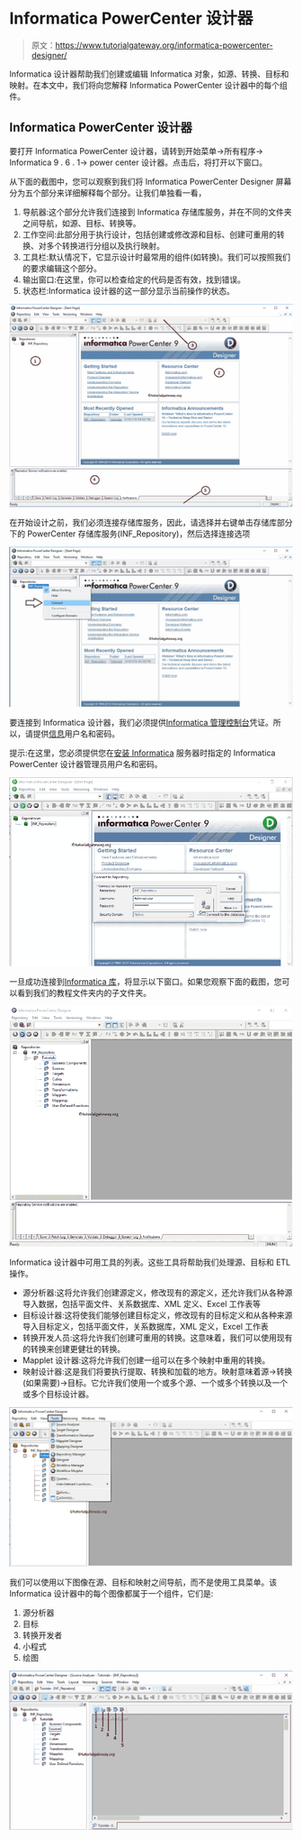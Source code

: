 # Informatica PowerCenter 设计器

> 原文：<https://www.tutorialgateway.org/informatica-powercenter-designer/>

Informatica 设计器帮助我们创建或编辑 Informatica 对象，如源、转换、目标和映射。在本文中，我们将向您解释 Informatica PowerCenter 设计器中的每个组件。

## Informatica PowerCenter 设计器

要打开 Informatica PowerCenter 设计器，请转到开始菜单->所有程序-> Informatica 9 . 6 . 1-> power center 设计器。点击后，将打开以下窗口。

从下面的截图中，您可以观察到我们将 Informatica PowerCenter Designer 屏幕分为五个部分来详细解释每个部分。让我们单独看一看，

1.  导航器:这个部分允许我们连接到 Informatica 存储库服务，并在不同的文件夹之间导航，如源、目标、转换等。
2.  工作空间:此部分用于执行设计，包括创建或修改源和目标、创建可重用的转换、对多个转换进行分组以及执行映射。
3.  工具栏:默认情况下，它显示设计时最常用的组件(如转换)。我们可以按照我们的要求编辑这个部分。
4.  输出窗口:在这里，你可以检查给定的代码是否有效，找到错误。
5.  状态栏:Informatica 设计器的这一部分显示当前操作的状态。

![Informatica PowerCenter Designer 1](img/6a09c08de37830c2ed626a8ca95a1563.png)

在开始设计之前，我们必须连接存储库服务，因此，请选择并右键单击存储库部分下的 PowerCenter 存储库服务(INF_Repository)，然后选择连接选项

![Informatica PowerCenter Designer 2](img/ca89b33ecdedc0f2c904ead4f2ac520b.png)

要连接到 Informatica 设计器，我们必须提供[Informatica 管理控制台](https://www.tutorialgateway.org/informatica-admin-console/)凭证。所以，请提供[信息](https://www.tutorialgateway.org/informatica/)用户名和密码。

提示:在这里，您必须提供您在[安装 Informatica](https://www.tutorialgateway.org/how-to-install-informatica/) 服务器时指定的 Informatica PowerCenter 设计器管理员用户名和密码。

![Informatica PowerCenter Designer 3](img/94f8d80d63361b2bfd960a0a92f0d45f.png)

一旦成功连接到[Informatica 库](https://www.tutorialgateway.org/informatica-repository/)，将显示以下窗口。如果您观察下面的截图，您可以看到我们的教程文件夹内的子文件夹。

![Informatica PowerCenter Designer 4](img/a99fd2d37bdf54bcbfd39ead6d394acd.png)

Informatica 设计器中可用工具的列表。这些工具将帮助我们处理源、目标和 ETL 操作。

*   源分析器:这将允许我们创建源定义，修改现有的源定义，还允许我们从各种源导入数据，包括平面文件、关系数据库、XML 定义、Excel 工作表等
*   目标设计器:这将使我们能够创建目标定义，修改现有的目标定义和从各种来源导入目标定义，包括平面文件，关系数据库，XML 定义，Excel 工作表
*   转换开发人员:这将允许我们创建可重用的转换。这意味着，我们可以使用现有的转换来创建更健壮的转换。
*   Mapplet 设计器:这将允许我们创建一组可以在多个映射中重用的转换。
*   映射设计器:这是我们将要执行提取、转换和加载的地方。映射意味着源->转换(如果需要)->目标。它允许我们使用一个或多个源、一个或多个转换以及一个或多个目标设计器。

![Informatica PowerCenter Designer 5](img/48e6f1525f3d098da4978b89481015b8.png)

我们可以使用以下图像在源、目标和映射之间导航，而不是使用工具菜单。该 Informatica 设计器中的每个图像都属于一个组件，它们是:

1.  源分析器
2.  目标
3.  转换开发者
4.  小程式
5.  绘图

![Informatica PowerCenter Designer 6](img/90440c59b4061e80ca93e94cd93cf2a8.png)